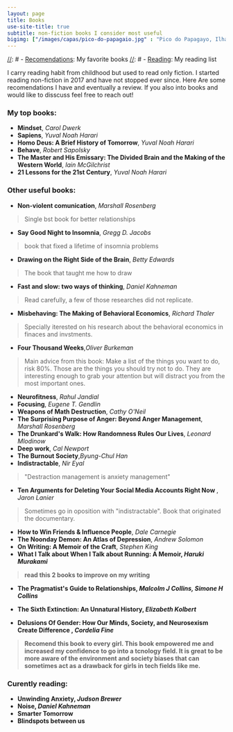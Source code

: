 ```yaml
---
layout: page
title: Books
use-site-title: true
subtitle: non-fiction books I consider most useful
bigimg: ["/images/capas/pico-do-papagaio.jpg" : "Pico do Papagayo, Ilha Grande, RJ - 2021"]
---
```

[//]: # 
[//]: #  - [<u>Recomendations</u>](recomendations): My favorite books
[//]: #  - [<u>Reading</u>](reading): My reading list


I carry reading habit from childhood but used to read only fiction. I started reading non-fiction in 2017 and have not stopped ever since. Here Are some recomendations I have and eventually a review.
If you also into books and would like to disscuss feel free to reach out!

### My top books:
- <b>Mindset</b>, <i>Carol Dwerk</i>
- <b>Sapiens</b>, <i>Yuval Noah Harari</i>
- <b>Homo Deus: A Brief History of Tomorrow</b>, <i>Yuval Noah Harari</i>
- <b>Behave</b>, <i>Robert Sapolsky</i>
- <b>The Master and His Emissary: The Divided Brain and the Making of the Western World</b>, <i>Iain McGilchrist</i>
- <b>21 Lessons for the 21st Century</b>, <i>Yuval Noah Harari</i>


### Other useful books:
- <b>Non-violent comunication</b>, <i>Marshall Rosenberg</i>
> Single bst book for better relationships

- <b>Say Good Night to Insomnia</b>, <i>Gregg D. Jacobs</i>
>book that fixed a lifetime of insomnia problems

- <b>Drawing on the Right Side of the Brain</b>, <i>Betty Edwards</i>
> The book that taught me how to draw

- <b>Fast and slow: two ways of thinking</b>, <i>Daniel Kahneman</i>
> Read carefully, a few of those researches did not replicate.

- <b>Misbehaving: The Making of Behavioral Economics</b>, <i>Richard Thaler</i>
> Specially iterested on his research about the behavioral economics in finaces and invstments.

- <b>Four Thousand Weeks</b>,<i>Oliver Burkeman</i>
> Main advice from this book: Make a list of the things you want to do, risk 80%. Those are the things you should try not to do.
> They are interesting enough to grab your attention but will distract you from the most important ones.

- <b>Neurofitness</b>, <i>Rahul Jandial</i>
- <b>Focusing</b>, <i>Eugene T. Gendlin</i>
- <b>Weapons of Math Destruction</b>, <i>Cathy O'Neil</i>
- <b>The Surprising Purpose of Anger: Beyond Anger Management</b>, <i>Marshall Rosenberg</i>
- <b>The Drunkard's Walk: How Randomness Rules Our Lives</b>, <i>Leonard Mlodinow</i>
- <b>Deep work</b>, <i>Cal Newport</i>
- <b>The Burnout Society</b>,<i>Byung-Chul Han</i>
- <b>Indistractable</b>, <i>Nir Eyal</i>
> "Destraction management is anxiety management"
  
- <b>Ten Arguments for Deleting Your Social Media Accounts Right Now </b>, <i>Jaron Lanier</i>
> Sometimes go in oposition with "indistractable". Book that originated the documentary.

- <b>How to Win Friends & Influence People</b>, <i>Dale Carnegie</i>
- <b>The Noonday Demon: An Atlas of Depression</b>, <i>Andrew Solomon</i>
- <b>On Writing: A Memoir of the Craft</b>, <i>Stephen King</i>
- <b>What I Talk about When I Talk about Running: A Memoir<b>, <i>Haruki Murakami</i>
> read this 2 books to improve on my writing

- <b>The Pragmatist's Guide to Relationships</b>, <i>Malcolm J Collins, Simone H Collins</i>
- <b>The Sixth Extinction: An Unnatural History</b>, <i>Elizabeth Kolbert</i>
  
- <b> Delusions Of Gender: How Our Minds, Society, and Neurosexism Create Difference <b>, <i>Cordelia Fine</i>
> Recomend this book to every girl. This book empowered me and increased my confidence to go into a tcnology field.
> It is great to be more aware of the environment and society biases that can sometimes act as a drawback for girls in tech fields like me.


### Curently reading:
- <b>Unwinding Anxiety</b>, <i>Judson Brewer</i>
- <b>Noise</b>, <i>Daniel Kahneman</i>
- <b>Smarter Tomorrow</b>
- <b>Blindspots between us</b>
